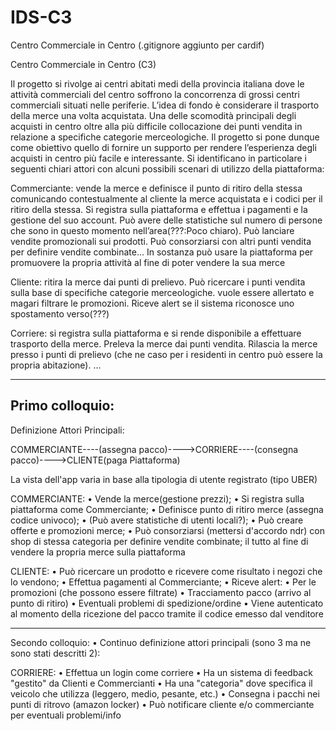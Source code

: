 # IDS-C3
Centro Commerciale in Centro (.gitignore aggiunto per cardif)

Centro Commerciale in Centro (C3)


Il progetto si rivolge ai centri abitati medi della provincia italiana dove le attività commerciali del centro soffrono la concorrenza di grossi centri commerciali situati nelle periferie. L’idea di fondo è considerare il trasporto della merce una volta acquistata.
Una delle scomodità principali degli acquisti in centro oltre alla più difficile collocazione dei punti vendita in relazione a specifiche categorie merceologiche. 
Il progetto si pone dunque come obiettivo quello di fornire un supporto per rendere l’esperienza degli acquisti in centro più facile e interessante. 
Si identificano in particolare i seguenti chiari attori con alcuni possibili scenari di utilizzo della piattaforma: 

Commerciante: vende la merce e definisce il punto di ritiro della stessa comunicando contestualmente al cliente la merce acquistata e i codici per il ritiro della stessa. Si registra sulla piattaforma e effettua i pagamenti e la gestione del suo account. Può avere delle statistiche sul numero di persone che sono in questo momento nell’area(???:Poco chiaro). Può lanciare vendite promozionali sui prodotti. Può consorziarsi con altri punti vendita per definire vendite combinate... In sostanza può usare la piattaforma per promuovere la propria attività al fine di poter vendere la sua merce 

Cliente: ritira la merce dai punti di prelievo. Può ricercare i punti vendita sulla base di specifiche categorie merceologiche. vuole essere allertato e magari filtrare le promozioni. Riceve alert se il sistema riconosce uno spostamento verso(???)

Corriere: si registra sulla piattaforma e si rende disponibile a effettuare trasporto della merce. Preleva la merce dai punti vendita. Rilascia la merce presso i punti di prelievo (che ne caso per i residenti in centro può essere la propria abitazione). ...   

*************************************************************************************************************************************************

Primo colloquio:
-
Definizione Attori Principali:

COMMERCIANTE----(assegna pacco)---->CORRIERE----(consegna pacco)---->CLIENTE(paga Piattaforma)

La vista dell'app varia in base alla tipologia di utente registrato (tipo UBER)

COMMERCIANTE:
• Vende la merce(gestione prezzi);
• Si registra sulla piattaforma come Commerciante;
• Definisce punto di ritiro merce (assegna codice univoco);
• (Può avere statistiche di utenti locali?);
• Può creare offerte e promozioni merce;
• Può consorziarsi (mettersi d'accordo ndr) con shop di stessa categoria per definire vendite combinate;
il tutto al fine di vendere la propria merce sulla piattaforma

CLIENTE:
• Può ricercare un prodotto e ricevere come risultato i negozi che lo vendono;
• Effettua pagamenti al Commerciante;
• Riceve alert:
    • Per le promozioni (che possono essere filtrate)
    • Tracciamento pacco (arrivo al punto di ritiro)
    • Eventuali problemi di spedizione/ordine
• Viene autenticato al momento della ricezione del pacco tramite il codice emesso dal venditore

*************************************************************************************************************************************************

Secondo colloquio:
• 
Continuo definizione attori principali (sono 3 ma ne sono stati descritti 2):

CORRIERE:
• Effettua un login come corriere
• Ha un sistema di feedback "gestito" da Clienti e Commercianti
• Ha una "categoria" dove specifica il veicolo che utilizza (leggero, medio, pesante, etc.)
• Consegna i pacchi nei punti di ritrovo (amazon locker)
• Può notificare cliente e/o commerciante per eventuali problemi/info



